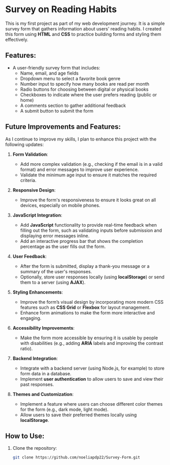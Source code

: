 # Survey on Reading Habits

This is my first project as part of my web development journey. It is a simple survey form that gathers information about users' reading habits. I created this form using **HTML** and **CSS** to practice building forms and styling them effectively.

## Features:

- A user-friendly survey form that includes:
  - Name, email, and age fields
  - Dropdown menu to select a favorite book genre
  - Number input to specify how many books are read per month
  - Radio buttons for choosing between digital or physical books
  - Checkboxes to indicate where the user prefers reading (public or home)
  - A comments section to gather additional feedback
  - A submit button to submit the form

## Future Improvements and Features:

As I continue to improve my skills, I plan to enhance this project with the following updates:

1. **Form Validation**:
   - Add more complex validation (e.g., checking if the email is in a valid format) and error messages to improve user experience.
   - Validate the minimum age input to ensure it matches the required criteria.

2. **Responsive Design**:
   - Improve the form's responsiveness to ensure it looks great on all devices, especially on mobile phones.

3. **JavaScript Integration**:
   - Add **JavaScript** functionality to provide real-time feedback when filling out the form, such as validating inputs before submission and displaying error messages inline.
   - Add an interactive progress bar that shows the completion percentage as the user fills out the form.

4. **User Feedback**:
   - After the form is submitted, display a thank-you message or a summary of the user's responses.
   - Optionally, store user responses locally (using **localStorage**) or send them to a server (using **AJAX**).

5. **Styling Enhancements**:
   - Improve the form’s visual design by incorporating more modern CSS features such as **CSS Grid** or **Flexbox** for layout management.
   - Enhance form animations to make the form more interactive and engaging.

6. **Accessibility Improvements**:
   - Make the form more accessible by ensuring it is usable by people with disabilities (e.g., adding **ARIA** labels and improving the contrast ratio).

7. **Backend Integration**:
   - Integrate with a backend server (using Node.js, for example) to store form data in a database.
   - Implement **user authentication** to allow users to save and view their past responses.

8. **Themes and Customization**:
   - Implement a feature where users can choose different color themes for the form (e.g., dark mode, light mode).
   - Allow users to save their preferred themes locally using **localStorage**.

## How to Use:

1. Clone the repository:
   ```bash
   git clone https://github.com/noeliapdp22/Survey-Form.git
